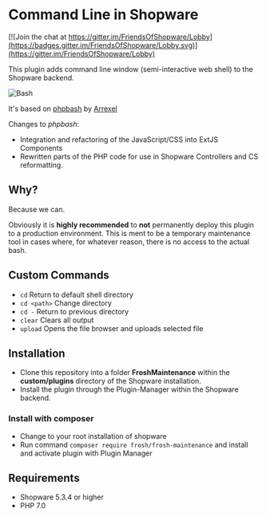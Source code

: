 # Command Line in Shopware

[![Join the chat at https://gitter.im/FriendsOfShopware/Lobby](https://badges.gitter.im/FriendsOfShopware/Lobby.svg)](https://gitter.im/FriendsOfShopware/Lobby)

This plugin adds command line window (semi-interactive web shell) to the Shopware backend.

![Bash](https://davidneustadt.de/web/upload/bash.gif)

It's based on [phpbash](https://github.com/Arrexel/phpbash) by [Arrexel](https://github.com/Arrexel)

Changes to *phpbash*:

* Integration and refactoring of the JavaScript/CSS into ExtJS Components
* Rewritten parts of the PHP code for use in Shopware Controllers and CS reformatting.

## Why?

Because we can.

Obviously it is **highly recommended** to **not** permanently deploy this 
plugin to a production environment. This is ment to be a temporary maintenance tool
in cases where, for whatever reason, there is no access to the actual bash.

## Custom Commands
- `cd` Return to default shell directory
- `cd <path>` Change directory
- `cd -` Return to previous directory
- `clear` Clears all output
- `upload` Opens the file browser and uploads selected file

## Installation

* Clone this repository into a folder **FroshMaintenance** within the **custom/plugins** directory of the Shopware installation.
* Install the plugin through the Plugin-Manager within the Shopware backend.

### Install with composer

* Change to your root installation of shopware
* Run command `composer require frosh/frosh-maintenance` and install and activate plugin with Plugin Manager 

## Requirements

* Shopware 5.3.4 or higher
* PHP 7.0

